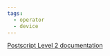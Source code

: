 ```yaml
---
tags:
  - operator
  - device
---
```

[Postscript Level 2 documentation](https://hepunx.rl.ac.uk/~adye/psdocs/ref/PSL2c.html#currentpagedevice)
